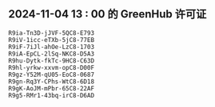 ## 2024-11-04 13 : 00 的 GreenHub 许可证
```
R9ia-Tn3D-jJVF-5QC8-E793
R9iV-1icc-eTXb-5jC8-77EB
R9iF-7iJl-ahOe-LzC8-1703
R9iA-EpCL-2lSq-NKC8-D5A3
R9hu-Dytk-fkTc-9HC8-C63D
R9hl-yrkw-xxvm-opC8-D00F
R9gz-Y52M-qU05-EoC8-0687
R9gn-Rq3Y-CPhs-WtC8-6D18
R9gK-AoJM-mPbr-65C8-22AF
R9g5-RMr1-43bq-irC8-D6AD
```
